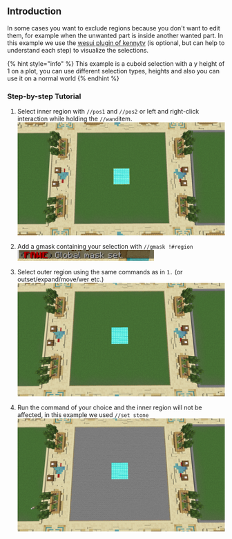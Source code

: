 ## Introduction

In some cases you want to exclude regions because you don't want to edit them, 
for example when the unwanted part is inside another wanted part.
In this example we use the [wesui plugin of kennytv](https://www.spigotmc.org/resources/worldeditsui-visualize-your-selection.60726/) (is optional, but can help to understand each step) to visualize the selections.

{% hint style="info" %} This example is a cuboid selection with a y height of 1 on a plot, you can use different selection types, heights and also you can use it on a normal world {% endhint %}


### Step-by-step Tutorial

1. Select inner region with `//pos1` and `//pos2` or left and right-click interaction while holding the ``//wand``item.
![excludeRegionsGmask.png](..%2Fimages%2Fadvanced-commands%2FexcludeRegionsGmask.png)


2. Add a gmask containing your selection with `//gmask !#region`
![excludeRegionsGmask2.png](..%2Fimages%2Fadvanced-commands%2FexcludeRegionsGmask2.png)


3. Select outer region using the same commands as in ``1.`` (or outset/expand/move/wer etc.)
![excludeRegionsGmask3.png](..%2Fimages%2Fadvanced-commands%2FexcludeRegionsGmask3.png)


4. Run the command of your choice and the inner region will not be affected, in this example we used ``//set stone``
![excludeRegionsGmask4.png](..%2Fimages%2Fadvanced-commands%2FexcludeRegionsGmask4.png)